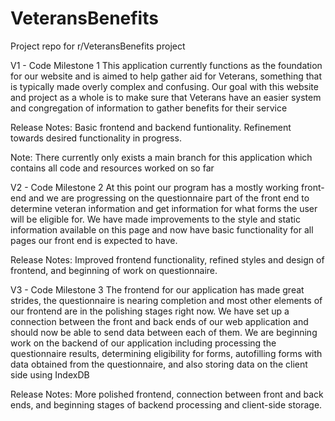 # VeteransBenefits
Project repo for r/VeteransBenefits project

V1 - Code Milestone 1
This application currently functions as the foundation for our website and is aimed to help gather aid for Veterans, something that is typically made overly complex and confusing. Our goal with this website and project as a whole is to make sure that Veterans have an easier system and congregation of information to gather benefits for their service

Release Notes: Basic frontend and backend funtionality. Refinement towards desired functionality in progress. 

Note: There currently only exists a main branch for this application which contains all code and resources worked on so far

V2 - Code Milestone 2
At this point our program has a mostly working front-end and we are progressing on the questionnaire part of the front end to determine veteran information and get information for what forms the user will be eligible for.  We have made improvements to the style and static information available on this page and now have basic functionality for all pages our front end is expected to have.

Release Notes: Improved frontend functionality, refined styles and design of frontend, and beginning of work on questionnaire.

V3 - Code Milestone 3
The frontend for our application has made great strides, the questionnaire is nearing completion and most other elements of our frontend are in the polishing stages right now.  We have set up a connection between the front and back ends of our web application and should now be able to send data between each of them.  We are beginning work on the backend of our application including processing the questionnaire results, determining eligibility for forms, autofilling forms with data obtained from the questionnaire, and also storing data on the client side using IndexDB

Release Notes: More polished frontend, connection between front and back ends, and beginning stages of backend processing and client-side storage. 
